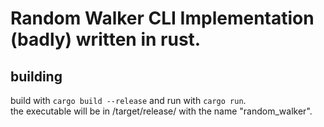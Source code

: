 # Random Walker CLI Implementation (badly) written in rust.

## building  
build with `cargo build --release` and run with `cargo run`.  
the executable will be in /target/release/ with the name "random_walker".

